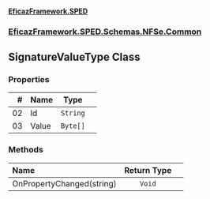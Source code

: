#### [EficazFramework.SPED](EficazFrameworkSPED.md 'EficazFramework SPED')
### [EficazFramework.SPED.Schemas.NFSe.Common](EficazFramework.SPED.Schemas.NFSe.Common.md 'EficazFramework.SPED.Schemas.NFSe.Common')

## SignatureValueType Class
### Properties

| # | Name | Type | |
| ---: | :--- | :---: | :--- |
| 02 | Id | `String` |  |
| 03 | Value | `Byte[]` |  |
### Methods

| Name | Return Type | |
| :--- | :---: | :--- |
| OnPropertyChanged(string) | `Void` |  |
